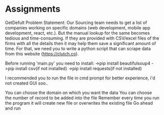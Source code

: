 # Assignments
GetDefult
Problem Statement:  Our Sourcing team needs to get a list of companies working on specific domains (web development, mobile app development, react, etc.). But the manual lookup for the same becomes tedious and time-consuming. If they are provided with CSV/excel files of the firms with all the details then it may help them save a significant amount of time. For that, we need you to write a python script that can scrape data from this website (https://clutch.co).

Before running 'main.py' you need to install:
->pip install beautifulsoup4
->pip install csv(if not installed)
->pip install requests(if not installed)

I recommended you to run the file in cmd prompt for better experience, i'd not created GUI soo..

You can choose the domain on which you want the data
You can choose the number of record to be added into the file
Remember every time you run the program it will create new file or overwrites the existing file
Go ahead and run
